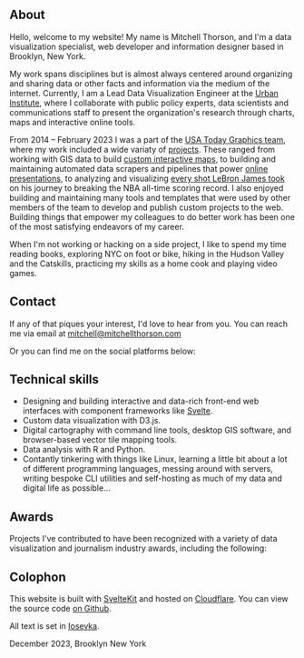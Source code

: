 <script>
  import social from "$data/social.yml";
	import SocialBox from "$components/SocialBox/SocialBox.svelte";
  import AwardTable from "$components/AwardTable/AwardTable.svelte";
  import awards from "$data/awards.yml";
  
  function cleanAward(rawAward) {
    return {
      award: rawAward.award,
      link: rawAward.award_link,
      year: rawAward.year,
    }
  }
  
  const cleanAwards = awards.map(cleanAward);
</script>

## About

Hello, welcome to my website! My name is Mitchell Thorson, and I'm a data visualization specialist, web developer and information designer based in Brooklyn, New York. 

My work spans disciplines but is almost always centered around organizing and sharing data or other facts and information via the medium of the internet. Currently, I am a Lead Data Visualization Engineer at the <a href="https://www.urban.org" target="_blank">Urban Institute</a>, where I collaborate with public policy experts, data scientists and communications staff to present the organization's research through charts, maps and interactive online tools.

From 2014 – February 2023 I was a part of the <a href="https://www.usatoday.com/graphics" target="_blank">USA Today Graphics team</a>, where my work included a wide variaty of [projects](work/). These ranged from working with GIS data to build <a href="https://www.tennessean.com/pages/interactives/news/graphics/march-2020-tornado-path-nashville-cookeville-putnam-tennessee/" target="_blank">custom interactive maps</a>, to building and maintaining automated data scrapers and pipelines that power <a href="https://www.usatoday.com/in-depth/graphics/2020/03/10/us-coronavirus-map-tracking-united-states-outbreak/4945223002/" target="_blank">online</a> <a href="https://www.usatoday.com/in-depth/graphics/2022/08/18/mass-killings-database-us-events-since-2006/9705311002/" target="_blank">presentations</a>, to analyzing and visualizing <a href="" target="_blank">every shot LeBron James took</a> on his journey to breaking the NBA all-time scoring record. I also enjoyed building and maintaining many tools and templates that were used by other members of the team to develop and publish custom projects to the web. Building things that empower my colleagues to do better work has been one of the most satisfying endeavors of my career.

When I'm not working or hacking on a side project, I like to spend my time reading books, exploring NYC on foot or bike, hiking in the Hudson Valley and the Catskills, practicing my skills as a home cook and playing video games. 

## Contact

If any of that piques your interest, I'd love to hear from you. You can reach me via email at mitchell@mitchellthorson.com

Or you can find me on the social platforms below:

<SocialBox social_links={social} />

## Technical skills

- Designing and building interactive and data-rich front-end web interfaces with component frameworks like [Svelte](https://svelte.dev).
- Custom data visualization with D3.js.
- Digital cartography with command line tools, desktop GIS software, and browser-based vector tile mapping tools.
- Data analysis with R and Python.
- Contantly tinkering with things like Linux, learning a little bit about a lot of different programming languages, messing around with servers, writing bespoke CLI utilities and self-hosting as much of my data and digital life as possible...

## Awards

Projects I've contributed to have been recognized with a variety of data visualization and journalism industry awards, including the following:

<AwardTable data={cleanAwards} />

## Colophon

This website is built with <a href="https://kit.svelte.dev" target="_blank">SvelteKit</a> and hosted on <a href="https://pages.cloudflare.com/" target="_blank">Cloudflare</a>. You can view the source code <a href="https://www.github.com/mitchthorson/mitchellthorson.com" target="_blank">on Github</a>.

All text is set in <a href="https://typeof.net/Iosevka/" target="_blank">Iosevka</a>. 

<p class="timestamp">December 2023, Brooklyn New York</p>
